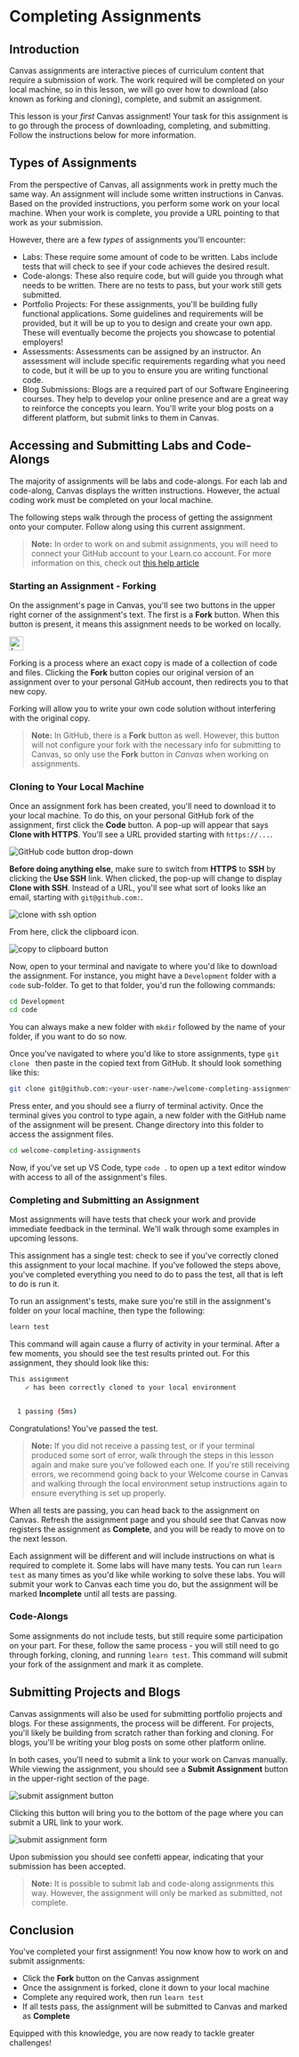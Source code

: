 # Completing Assignments

## Introduction

Canvas assignments are interactive pieces of curriculum content that require a
submission of work. The work required will be completed on your local machine,
so in this lesson, we will go over how to download (also known as
forking and cloning), complete, and submit an assignment.

This lesson is your _first_ Canvas assignment! Your task for this assignment is
to go through the process of downloading, completing, and submitting. Follow the
instructions below for more information.

## Types of Assignments

From the perspective of Canvas, all assignments work in pretty much the same
way. An assignment will include some written instructions in Canvas. Based on
the provided instructions, you perform some work on your local machine. When
your work is complete, you provide a URL pointing to that work as your
submission.

However, there are a few _types_ of assignments you'll encounter:

- Labs: These require some amount of code to be written. Labs include tests that
  will check to see if your code achieves the desired result.
- Code-alongs: These also require code, but will guide you through what
  needs to be written. There are no tests to pass, but your work still gets
  submitted.
- Portfolio Projects: For these assignments, you'll be building fully functional
  applications. Some guidelines and requirements will be provided, but it will
  be up to you to design and create your own app. These will eventually become
  the projects you showcase to potential employers!
- Assessments: Assessments can be assigned by an instructor. An assessment will
  include specific requirements regarding what you need to code, but it will be
  up to you to ensure you are writing functional code.
- Blog Submissions: Blogs are a required part of our Software Engineering
  courses. They help to develop your online presence and are a great way to
  reinforce the concepts you learn. You'll write your blog posts on a different
  platform, but submit links to them in Canvas.

## Accessing and Submitting Labs and Code-Alongs

The majority of assignments will be labs and code-alongs. For each lab and
code-along, Canvas displays the written instructions. However, the actual coding
work must be completed on your local machine.

The following steps walk through the process of getting the assignment onto
your computer. Follow along using this current assignment.

> **Note:** In order to work on and submit assignments, you will need to connect
> your GitHub account to your Learn.co account. For more information on this,
> check out [this help article][]

[this help article]: https://help.learn.co/en/articles/493055-connecting-github-with-learn

### Starting an Assignment - Forking

On the assignment's page in Canvas, you'll see two buttons in the upper right
corner of the assignment's text. The first is a **Fork** button. When this
button is present, it means this assignment needs to be worked on locally.

<img src="https://curriculum-content.s3.amazonaws.com/fork-link.png" alt="fork link" height="25px">

Forking is a process where an exact copy is made of a collection of code and
files. Clicking the **Fork** button copies our original version of an assignment
over to your personal GitHub account, then redirects you to that new copy.

Forking will allow you to write your own code solution without interfering with
the original copy.

> **Note:** In GitHub, there is a **Fork** button as well. However, this button
> will not configure your fork with the necessary info for submitting to Canvas,
> so only use the **Fork** button in _Canvas_ when working on assignments.

### Cloning to Your Local Machine

Once an assignment fork has been created, you'll need to download it to your
local machine. To do this, on your personal GitHub fork of the assignment, first
click the **Code** button. A pop-up will appear that says **Clone with HTTPS**.
You'll see a URL provided starting with `https://...`.

![GitHub code button drop-down](https://curriculum-content.s3.amazonaws.com/git-clone-using-ssh.png)

**Before doing anything else**, make sure to switch from **HTTPS** to **SSH** by
clicking the **Use SSH** link. When clicked, the pop-up will change to display
**Clone with SSH**. Instead of a URL, you'll see what sort of looks like an
email, starting with `git@github.com:`.

![clone with ssh option](https://curriculum-content.s3.amazonaws.com/canvas-welcome/clone-with-ssh.png)

From here, click the clipboard icon.

![copy to clipboard button](https://curriculum-content.s3.amazonaws.com/copy-clone-command-button.png)

Now, open to your terminal and navigate to where you'd like to download the
assignment. For instance, you might have a `Development` folder with a `code` sub-folder.
To get to that folder, you'd run the following commands:

```sh
cd Development
cd code
```

You can always make a new folder with `mkdir` followed by the name of your
folder, if you want to do so now.

Once you've navigated to where you'd like to store assignments, type
`git clone ` then paste in the copied text from GitHub. It should look
something like this:

```bash
git clone git@github.com:<your-user-name>/welcome-completing-assignments.git
```

Press enter, and you should see a flurry of terminal activity. Once the terminal
gives you control to type again, a new folder with the GitHub name of the
assignment will be present. Change directory into this folder to access the
assignment files.

```sh
cd welcome-completing-assignments
```

Now, if you've set up VS Code, type `code .` to open up a text editor window with
access to all of the assignment's files.

### Completing and Submitting an Assignment

Most assignments will have tests that check your work and provide immediate
feedback in the terminal. We'll walk through some examples in upcoming lessons.

This assignment has a single test: check to see if you've correctly cloned this
assignment to your local machine. If you've followed the steps above, you've
completed everything you need to do to pass the test, all that is left to do is
run it.

To run an assignment's tests, make sure you're still in the assignment's folder
on your local machine, then type the following:

```sh
learn test
```

This command will again cause a flurry of activity in your terminal. After a few
moments, you should see the test results printed out. For this assignment,
they should look like this:

```sh
This assignment
    ✓ has been correctly cloned to your local environment


  1 passing (5ms)
```

Congratulations! You've passed the test.

> **Note:** If you did not receive a passing test, or if your terminal produced
> some sort of error, walk through the steps in this lesson again and make sure
> you've followed each one. If you're still receiving errors, we recommend going
> back to your Welcome course in Canvas and walking through the local
> environment setup instructions again to ensure everything is set up properly.

When all tests are passing, you can head back to the assignment on Canvas.
Refresh the assignment page and you should see that Canvas now registers the
assignment as **Complete**, and you will be ready to move on to the next lesson.

Each assignment will be different and will include instructions on what is
required to complete it. Some labs will have many tests. You can run
`learn test` as many times as you'd like while working to solve these labs. You
will submit your work to Canvas each time you do, but the assignment will be
marked **Incomplete** until all tests are passing.

### Code-Alongs

Some assignments do not include tests, but still require some participation on
your part. For these, follow the same process - you will still need to go
through forking, cloning, and running `learn test`. This command will submit
your fork of the assignment and mark it as complete.

## Submitting Projects and Blogs

Canvas assignments will also be used for submitting portfolio projects and
blogs. For these assignments, the process will be different. For projects,
you'll likely be building from scratch rather than forking and cloning. For
blogs, you'll be writing your blog posts on some other platform online.

In both cases, you'll need to submit a link to your work on Canvas manually.
While viewing the assignment, you should see a **Submit Assignment** button in
the upper-right section of the page.

![submit assignment button](https://curriculum-content.s3.amazonaws.com/canvas-welcome/submit-assignment-canvas.png)

Clicking this button will bring you to the bottom of the page where you can
submit a URL link to your work.

![submit assignment form](https://curriculum-content.s3.amazonaws.com/canvas-welcome/submit-assignment-canvas-form.png)

Upon submission you should see confetti appear, indicating that your submission
has been accepted.

> **Note:** It is possible to submit lab and code-along assignments this way.
> However, the assignment will only be marked as submitted, not complete.

## Conclusion

You've completed your first assignment! You now know how to work on and submit
assignments:

- Click the **Fork** button on the Canvas assignment
- Once the assignment is forked, clone it down to your local machine
- Complete any required work, then run `learn test`
- If all tests pass, the assignment will be submitted to Canvas and marked as
  **Complete**

Equipped with this knowledge, you are now ready to tackle greater challenges!
